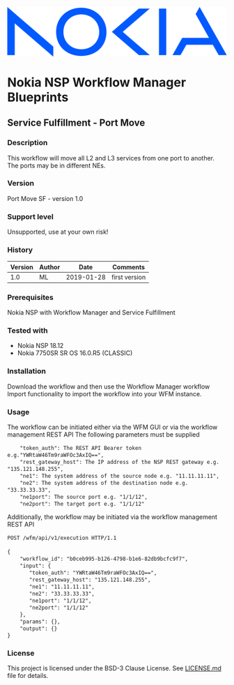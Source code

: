 ![NOKIA](https://raw.githubusercontent.com/nokia/nsp-workflow/master/logo.png)
# Nokia NSP Workflow Manager Blueprints
## Service Fulfillment - Port Move

### Description
This workflow will move all L2 and L3 services from one port to another. The ports may be in different NEs.

### Version
Port Move SF - version 1.0

### Support level
Unsupported, use at your own risk!

### History
|Version|Author|Date      |Comments     |
|-------|------|----------|-------------|
|   1.0 |  ML  |2019-01-28|first version|

### Prerequisites
Nokia NSP with Workflow Manager and Service Fulfillment

### Tested with
* Nokia NSP 18.12
* Nokia 7750SR SR OS 16.0.R5 (CLASSIC)

### Installation
Download the workflow and then use the Workflow Manager workflow Import functionality to import the workflow into your WFM instance.

### Usage
The workflow can be initiated either via the WFM GUI or via the workflow management REST API
The following parameters must be supplied

```
    "token_auth": The REST API Bearer token e.g."YWRtaW46Tm9raWFOc3AxIQ==",
    "rest_gateway_host": The IP address of the NSP REST gateway e.g.  "135.121.148.255",
    "ne1": The system address of the source node e.g. "11.11.11.11",
    "ne2": The system address of the destination node e.g. "33.33.33.33",
    "ne1port": The source port e.g. "1/1/12",
    "ne2port": The target port e.g. "1/1/12"
```

Additionally, the workflow may be initiated via the workflow management REST API

```
POST /wfm/api/v1/execution HTTP/1.1

{
    "workflow_id": "b0ceb995-b126-4798-b1e6-82db9bcfc9f7",
    "input": {
       "token_auth": "YWRtaW46Tm9raWFOc3AxIQ==",
       "rest_gateway_host": "135.121.148.255",
       "ne1": "11.11.11.11",
       "ne2": "33.33.33.33",
       "ne1port": "1/1/12",
       "ne2port": "1/1/12"
    },
    "params": {},
    "output": {}
}
```

### License
This project is licensed under the BSD-3 Clause License. See
[LICENSE.md](https://raw.githubusercontent.com/nokia/nsp-workflow/master/LICENSE.md) file for details.
